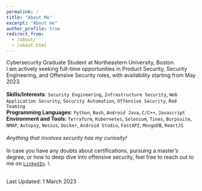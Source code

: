 ```yaml
---
permalink: /
title: "About Me"
excerpt: "About me"
author_profile: true
redirect_from: 
  - /about/
  - /about.html
---
```


Cybersecurity Graduate Student at Northeastern University, Boston. 
\
I am actively seeking full-time opportunities in Product Security, Security Engineering, and Offensive Security roles, with availability starting from May 2023.
\
\
**Skills/Interests**: `Security Engineering`, `Infrastructure Security`, `Web Application Security`, `Security Automation`, `Offensive Security`, `Red Teaming`
\
**Programming Languages**: `Python`, `Bash`, `Android Java`, `C/C++`, `Javascript`
\
**Environment and Tools**: `Terraform`, `Kubernetes`, `Selenium`, `Tines`, `Burpsuite`, `NMAP`, `Autopsy`, `Nessus`, `Docker`, `Android Studio`, `FastAPI`, `MongoDB`, `ReactJS`
\
\
*Anything that involves security has my curiosity!*
\
\
In case you have any doubts about certifications, pursuing a master’s degree, or how to deep dive into offensive security, feel free to reach out to me on [`LinkedIn`](https://www.linkedin.com/in/kartik-sharma-19081998/).
\
<!-- *A pdf version of my resume is available [here](https://bit.ly/36G9M6X)* -->
\
Last Updated: 1 March 2023
